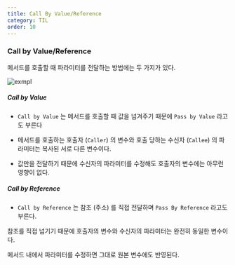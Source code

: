 ```yaml
---
title: Call By Value/Reference
category: TIL
order: 10
---
```


###  Call by Value/Reference

<div class="content-box">
메서드를 호출할 때 파라미터를 전달하는 방법에는 두 가지가 있다.
</div>

![exmpl](https://drive.google.com/uc?id=1c1IZWIHI-f5CRV707K-oIGuUCLV7jDMe)

##### Call by Value
- `Call by Value` 는 메서드를 호출할 때 값을 넘겨주기 때문에 `Pass by Value` 라고도 부른다

- 메서드를 호출하는 호출자 (`Caller`) 의 변수와 호출 당하는 수신자 (`Callee`) 의 파라미터는 복사된 서로 다른 변수이다.

- 값만을 전달하기 때문에 수신자의 파라미터를 수정해도 호출자의 변수에는 아무런 영향이 없다.

#####  Call by Reference

- `Call by Reference` 는 참조 (주소) 를 직접 전달하며 `Pass By Reference` 라고도 부른다.

참조를 직접 넘기기 때문에 호출자의 변수와 수신자의 파라미터는 완전히 동일한 변수이다.

메서드 내에서 파라미터를 수정하면 그대로 원본 변수에도 반영된다.
